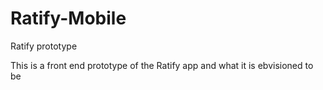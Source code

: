 # Ratify-Mobile
Ratify prototype

This is a front end prototype of the Ratify app and what it is ebvisioned to be
